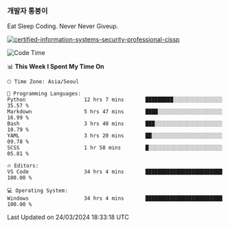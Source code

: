 ### 개발자 통붕이
Eat Sleep Coding.
Never Never Giveup.

[![certified-information-systems-security-professional-cissp](https://user-images.githubusercontent.com/44606727/157613689-acd84ec6-5f8f-4e79-89d9-a8d51f033634.png)](https://www.credly.com/badges/f394a010-85a0-450b-9136-8043af01d71c/public_url)

<!--START_SECTION:waka-->
![Code Time](http://img.shields.io/badge/Code%20Time-2%2C698%20hrs%2021%20mins-blue)

📊 **This Week I Spent My Time On** 

```text
🕑︎ Time Zone: Asia/Seoul

💬 Programming Languages: 
Python                   12 hrs 7 mins       █████████░░░░░░░░░░░░░░░░   35.57 % 
Markdown                 5 hrs 47 mins       ████░░░░░░░░░░░░░░░░░░░░░   16.99 % 
Bash                     3 hrs 40 mins       ███░░░░░░░░░░░░░░░░░░░░░░   10.79 % 
YAML                     3 hrs 20 mins       ██░░░░░░░░░░░░░░░░░░░░░░░   09.78 % 
SCSS                     1 hr 58 mins        █░░░░░░░░░░░░░░░░░░░░░░░░   05.81 % 

🔥 Editors: 
VS Code                  34 hrs 4 mins       █████████████████████████   100.00 % 

💻 Operating System: 
Windows                  34 hrs 4 mins       █████████████████████████   100.00 % 
```


 Last Updated on 24/03/2024 18:33:18 UTC
<!--END_SECTION:waka-->
